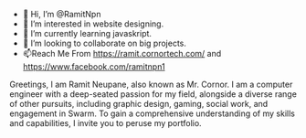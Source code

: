 - 👋 Hi, I’m @RamitNpn
- 👀 I’m interested in website designing.
- 🌱 I’m currently learning javaskript.
- 💞️ I’m looking to collaborate on big projects.
- 📫Reach Me From https://ramit.cornortech.com/ and https://www.facebook.com/ramitnpn1

Greetings, I am Ramit Neupane, also known as Mr. Cornor. I am a computer engineer with a deep-seated passion for my field, alongside a diverse range of other pursuits, including graphic design, gaming, social work, and engagement in Swarm. To gain a comprehensive understanding of my skills and capabilities, I invite you to peruse my portfolio.<!---
Know More At  - https://ramit.cornortech.com/
--->
